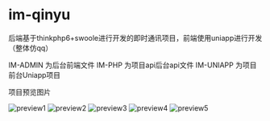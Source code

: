 # im-qinyu
后端基于thinkphp6+swoole进行开发的即时通讯项目，前端使用uniapp进行开发（整体仿qq）

IM-ADMIN 为后台前端文件
IM-PHP 为项目api后台api文件
IM-UNIAPP 为项目前台Uniapp项目

项目预览图片

![preview1](https://user-images.githubusercontent.com/64412088/212610183-a903e7ab-a797-4fd4-8798-5fb59628cf34.png)
![preview2](https://user-images.githubusercontent.com/64412088/212610332-5acccf5d-2874-45bd-bc91-bd8246fbd861.png)
![preview3](https://user-images.githubusercontent.com/64412088/212610345-a68024d3-ee38-4669-a08a-cb3328664dd5.png)
![preview4](https://user-images.githubusercontent.com/64412088/212610358-8c5eefe4-d27d-49bb-b63c-850934aa728a.png)
![preview5](https://user-images.githubusercontent.com/64412088/212610368-4a4ffab2-7da9-4c85-ba68-433174f0c36a.png)
